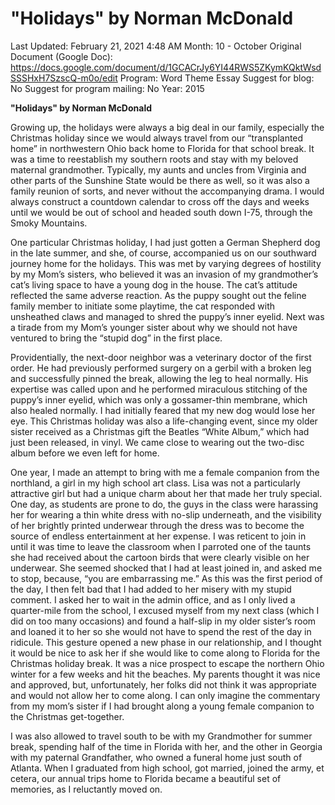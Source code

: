 # "Holidays" by Norman McDonald

Last Updated: February 21, 2021 4:48 AM
Month: 10 - October
Original Document (Google Doc): https://docs.google.com/document/d/1GCACrJy6YI44RWS5ZKymKQktWsdSSSHxH7SzscQ-m0o/edit
Program: Word Theme Essay
Suggest for blog: No
Suggest for program mailing: No
Year: 2015

**"Holidays" by Norman McDonald**

Growing up, the holidays were always a big deal in our family, especially the Christmas holiday since we would always travel from our “transplanted home” in northwestern Ohio back home to Florida for that school break. It was a time to reestablish my southern roots and stay with my beloved maternal grandmother. Typically, my aunts and uncles from Virginia and other parts of the Sunshine State would be there as well, so it was also a family reunion of sorts, and never without the accompanying drama. I would always construct a countdown calendar to cross off the days and weeks until we would be out of school and headed south down I-75, through the Smoky Mountains.

One particular Christmas holiday, I had just gotten a German Shepherd dog in the late summer, and she, of course, accompanied us on our southward journey home for the holidays. This was met by varying degrees of hostility by my Mom’s sisters, who believed it was an invasion of my grandmother’s cat’s living space to have a young dog in the house. The cat’s attitude reflected the same adverse reaction. As the puppy sought out the feline family member to initiate some playtime, the cat responded with unsheathed claws and managed to shred the puppy’s inner eyelid. Next was a tirade from my Mom’s younger sister about why we should not have ventured to bring the “stupid dog” in the first place.

Providentially, the next-door neighbor was a veterinary doctor of the first order. He had previously performed surgery on a gerbil with a broken leg and successfully pinned the break, allowing the leg to heal normally. His expertise was called upon and he performed miraculous stitching of the puppy’s inner eyelid, which was only a gossamer-thin membrane, which also healed normally. I had initially feared that my new dog would lose her eye. This Christmas holiday was also a life-changing event, since my older sister received as a Christmas gift the Beatles “White Album,” which had just been released, in vinyl. We came close to wearing out the two-disc album before we even left for home.

One year, I made an attempt to bring with me a female companion from the northland, a girl in my high school art class. Lisa was not a particularly attractive girl but had a unique charm about her that made her truly special. One day, as students are prone to do, the guys in the class were harassing her for wearing a thin white dress with no-slip underneath, and the visibility of her brightly printed underwear through the dress was to become the source of endless entertainment at her expense. I was reticent to join in until it was time to leave the classroom when I parroted one of the taunts she had received about the cartoon birds that were clearly visible on her underwear. She seemed shocked that I had at least joined in, and asked me to stop, because, “you are embarrassing me.” As this was the first period of the day, I then felt bad that I had added to her misery with my stupid comment. I asked her to wait in the admin office, and as I only lived a quarter-mile from the school, I excused myself from my next class (which I did on too many occasions) and found a half-slip in my older sister’s room and loaned it to her so she would not have to spend the rest of the day in ridicule. This gesture opened a new phase in our relationship, and I thought it would be nice to ask her if she would like to come along to Florida for the Christmas holiday break. It was a nice prospect to escape the northern Ohio winter for a few weeks and hit the beaches. My parents thought it was nice and approved, but, unfortunately, her folks did not think it was appropriate and would not allow her to come along. I can only imagine the commentary from my mom’s sister if I had brought along a young female companion to the Christmas get-together.

I was also allowed to travel south to be with my Grandmother for summer break, spending half of the time in Florida with her, and the other in Georgia with my paternal Grandfather, who owned a funeral home just south of Atlanta. When I graduated from high school, got married, joined the army, et cetera, our annual trips home to Florida became a beautiful set of memories, as I reluctantly moved on.